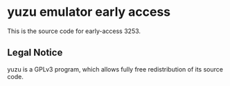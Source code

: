 yuzu emulator early access
=============

This is the source code for early-access 3253.

## Legal Notice

yuzu is a GPLv3 program, which allows fully free redistribution of its source code.